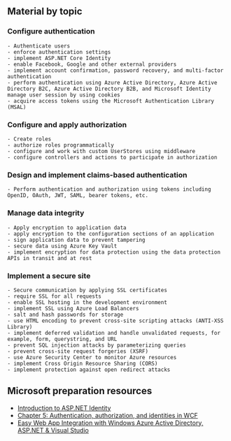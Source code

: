 ## Material by topic

### Configure authentication
    - Authenticate users
	- enforce authentication settings
	- implement ASP.NET Core Identity
	- enable Facebook, Google and other external providers
	- implement account confirmation, password recovery, and multi-factor authentication
	- perform authentication using Azure Active Directory, Azure Active Directory B2C, Azure Active Directory B2B, and Microsoft Identity manage user session by using cookies
	- acquire access tokens using the Microsoft Authentication Library (MSAL)

### Configure and apply authorization
    - Create roles
	- authorize roles programmatically
	- configure and work with custom UserStores using middleware
	- configure controllers and actions to participate in authorization

### Design and implement claims-based authentication
    - Perform authentication and authorization using tokens including OpenID, OAuth, JWT, SAML, bearer tokens, etc.

### Manage data integrity
    - Apply encryption to application data
	- apply encryption to the configuration sections of an application
	- sign application data to prevent tampering
	- secure data using Azure Key Vault
	- implement encryption for data protection using the data protection APIs in transit and at rest

### Implement a secure site
    - Secure communication by applying SSL certificates
	- require SSL for all requests
	- enable SSL hosting in the development environment
	- implement SSL using Azure Load Balancers
	- salt and hash passwords for storage
	- use HTML encoding to prevent cross-site scripting attacks (ANTI-XSS Library)
	- implement deferred validation and handle unvalidated requests, for example, form, querystring, and URL
	- prevent SQL injection attacks by parameterizing queries
	- prevent cross-site request forgeries (XSRF)
	- use Azure Security Center to monitor Azure resources
	- implement Cross Origin Resource Sharing (CORS)
	- implement protection against open redirect attacks

## Microsoft preparation resources
- [Introduction to ASP.NET Identity](http://www.asp.net/identity/overview/getting-started/introduction-to-aspnet-identity)
- [Chapter 5: Authentication, authorization, and identities in WCF](http://msdn.microsoft.com/en-us/library/ff647503.aspx)
- [Easy Web App Integration with Windows Azure Active Directory, ASP.NET & Visual Studio](http://blogs.technet.com/b/ad/archive/2013/06/26/improved-windows-azure-active-directory-integration-with-asp-net-amp-visual-studio.aspx)